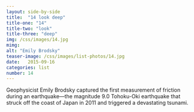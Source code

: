 ```yaml
---
layout: side-by-side
title:  "14 look deep"
title-one: "14"
title-two: "look"
title-three: "deep"
img: /css/images/14.jpg
mimg: 
alt: "Emily Brodsky"
teaser-image: /css/images/list-photos/14.jpg
date:   2015-09-16
categories: list
number: 14
---
```

Geophysicist Emily Brodsky captured the first measurement of friction during an earthquake—the magnitude 9.0 Tohoku-Oki earthquake that struck off the coast of Japan in 2011 and triggered a devastating tsunami.